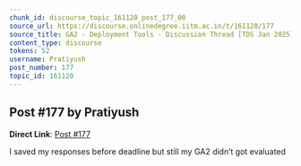 ```yaml
---
chunk_id: discourse_topic_161120_post_177_00
source_url: https://discourse.onlinedegree.iitm.ac.in/t/161120/177
source_title: GA2 - Deployment Tools - Discussion Thread [TDS Jan 2025]
content_type: discourse
tokens: 52
username: Pratiyush
post_number: 177
topic_id: 161120
---
```


## Post #177 by Pratiyush

**Direct Link**: [Post #177](https://discourse.onlinedegree.iitm.ac.in/t/161120/177)

I saved my responses before deadline but still my GA2 didn’t got evaluated
